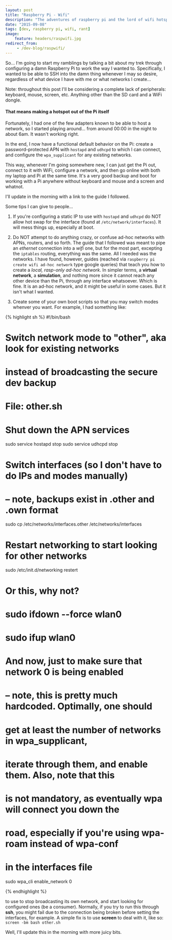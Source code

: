 ```yaml
---
layout: post
title: "Raspberry Pi - Wifi"
description: "The adventures of raspberry pi and the lord of wifi hotspots"
date: "2015-09-08"
tags: [dev, raspberry pi, wifi, rant]
image:
    feature: headers/raspwifi.jpg
redirect_from:
     - /dev-blog/raspwifi/
---
```


So... I'm going to start my ramblings by talking a bit about my trek through configuring a damn Raspberry Pi to work the way I wanted to. Specifically, I wanted to be able to SSH into the damn thing whenever I may so desire, regardless of what device I have with me or what networks I create...

<!--more-->

Note: throughout this post I'll be considering a complete lack of peripherals: keyboard, mouse, screen, etc. Anything other than the SD card and a WiFi dongle.

#### That means making a hotspot out of the Pi itself

Fortunately, I had one of the few adapters known to be able to host a network, so I started playing around... from around 00:00 in the night to about 6am. It wasn't working right.

In the end, I now have a functional default behavior on the Pi: create a password-protected APN with `hostapd` and `udhcpd` to which I can connect, and configure the `wpa_supplicant` for any existing networks.

This way, whenever I'm going somewhere new, I can just get the Pi out, connect to it with WiFi, configure a network, and then go online with both my laptop and Pi at the same time. It's a very good backup and boot for working with a Pi anywhere without keyboard and mouse and a screen and whatnot.

I'll update in the morning with a link to the guide I followed.

Some tips I can give to people...

1. If you're configuring a static IP to use with `hostapd` and `udhcpd` do NOT allow hot swap for the interface (found at `/etc/network/interfaces`). It will mess things up, especially at boot.

2. Do NOT attempt to do anything crazy, or confuse ad-hoc networks with APNs, routers, and so forth. The guide that I followed was meant to pipe an *ethernet* connection into a *wifi* one, but for the most part, excepting the `iptables` routing, everything was the same. All I needed was the networks. I have found, however, guides (reached via `raspberry pi create wifi ad-hoc network` type google queries) that teach you how to create a *local, rasp-only ad-hoc network*. In simpler terms, a **virtual network**, a **simulation**, and nothing more since it cannot reach any other device than the Pi, through any interface whatsoever. Which is fine. It is an ad-hoc network, and it might be useful in some cases. But it isn't what I wanted.

3. Create some of your own boot scripts so that you may switch modes whenver you want. For example, I had something like:

{% highlight sh %}
#!/bin/bash

# Switch network mode to "other", aka look for existing networks
# instead of broadcasting the secure dev backup
# File: other.sh

# Shut down the APN services
sudo service hostapd stop
sudo service udhcpd stop

# Switch interfaces (so I don't have to do IPs and modes manually)
# – note, backups exist in .other and .own format
sudo cp /etc/networks/interfaces.other /etc/networks/interfaces

# Restart networking to start looking for other networks
sudo /etc/init.d/networking restert

# Or this, why not?
# sudo ifdown --force wlan0
# sudo ifup wlan0

# And now, just to make sure that network 0 is being enabled
# – note, this is pretty much hardcoded. Optimally, one should
# get at least the number of networks in wpa_supplicant,
# iterate through them, and enable them. Also, note that this
# is not mandatory, as eventually wpa will connect you down the
# road, especially if you're using wpa-roam instead of wpa-conf
# in the interfaces file
sudo wpa_cli enable_network 0

{% endhighlight %}

to use to stop broadcasting its own network, and start looking for configured ones (be a consumer). Normally, if you try to run this through **ssh**, you might fail due to the connection being broken before setting the interfaces, for example. A simple fix is to use **screen** to deal with it, like so: `screen -bm bash other.sh`

Well, I'll update this in the morning with more juicy bits.
